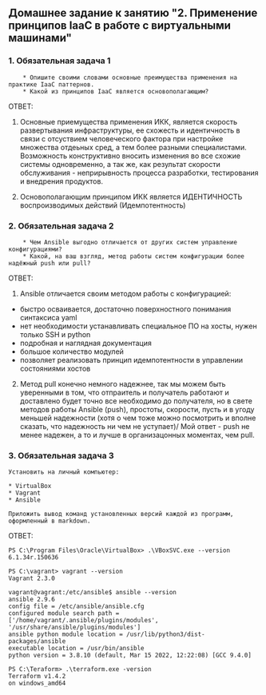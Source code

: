 ## Домашнее задание к занятию "2. Применение принципов IaaC в работе с виртуальными машинами"

### 1. Обязательная задача 1

        * Опишите своими словами основные преимущества применения на практике IaaC паттернов.
        * Какой из принципов IaaC является основополагающим?
       
ОТВЕТ: 

1. Основные приемущества применения ИКК, является скорость развертывания инфраструктуры, 
ее схожесть и идентичность в связи с отсуствием человеческого фактора при настройке множества 
отдеьных сред, а тем более разными специалистами. Возможность конструктивно вносить изменения 
во все схожие системы одновременно, а так же, как результат скорости обслуживания - неприрывность
процесса разработки, тестирования и внедрения продуктов.

2. Основополагающим принципом ИКК является ИДЕНТИЧНОСТЬ воспроизводимых действий (Идемпотентность)

### 2. Обязательная задача 2

        * Чем Ansible выгодно отличается от других систем управление конфигурациями?
        * Какой, на ваш взгляд, метод работы систем конфигурации более надёжный push или pull?

ОТВЕТ:

1. Ansible отличается своим методом работы с конфигурацией:
- быстро осваивается, достаточно поверхностного понимания синтаксиса yaml
- нет необходимости устанавливать специальное ПО на хосты, нужен только SSH и python
- подробная и наглядная документация
- большое количество модулей
- позволяет реализовать принцип идемпотентности в управлении состояниями хостов

2. Метод pull конечно немного надежнее, так мы можем быть уверенными в том, что отпраитель и получатель работают и доставлено будет точно все необходимо до получателя, 
но в свете методов работы Ansible (push), простоты, скорости, пусть и в угоду меньшей надежности (хотя о чем тоже можно посмотрить и вполне сказать, что надежность ни чем не уступает)/
Мой ответ - push не менее надежен, а то и лучше в организацонных моментах, чем pull.
  
### 3.  Обязательная задача 3

    Установить на личный компьютер:

    * VirtualBox
    * Vagrant
    * Ansible
    
    Приложить вывод команд установленных версий каждой из программ, оформленный в markdown.
    
ОТВЕТ:

    PS C:\Program Files\Oracle\VirtualBox> .\VBoxSVC.exe --version
    6.1.34r.150636

    PS C:\vagrant> vagrant --version
    Vagrant 2.3.0

    vagrant@vagrant:/etc/ansible$ ansible --version
    ansible 2.9.6
    config file = /etc/ansible/ansible.cfg
    configured module search path = ['/home/vagrant/.ansible/plugins/modules', '/usr/share/ansible/plugins/modules']
    ansible python module location = /usr/lib/python3/dist-packages/ansible
    executable location = /usr/bin/ansible
    python version = 3.8.10 (default, Mar 15 2022, 12:22:08) [GCC 9.4.0]

    PS C:\Teraform> .\terraform.exe -version
    Terraform v1.4.2
    on windows_amd64




    
 